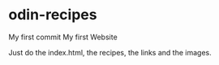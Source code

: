 # odin-recipes
My first commit
My first Website

Just do the index.html, the recipes, the links and the images.